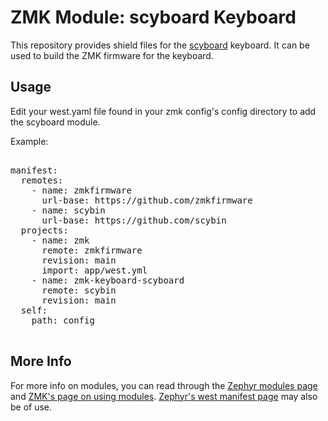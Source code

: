# ZMK Module: scyboard Keyboard

This repository provides shield files for the [scyboard](https://github.com/Scybin/scyboard) keyboard. It can be used to build the ZMK firmware for the keyboard.

## Usage

Edit your west.yaml file found in your zmk config's config directory to add the scyboard module.

Example:

<pre>

manifest:
  remotes:
    - name: zmkfirmware
      url-base: https://github.com/zmkfirmware
    - name: scybin
      url-base: https://github.com/scybin
  projects:
    - name: zmk
      remote: zmkfirmware
      revision: main
      import: app/west.yml
    - name: zmk-keyboard-scyboard
      remote: scybin
      revision: main
  self:
    path: config

</pre>

## More Info

For more info on modules, you can read through the [Zephyr modules page](https://docs.zephyrproject.org/3.5.0/develop/modules.html) and [ZMK's page on using modules](https://zmk.dev/docs/features/modules). [Zephyr's west manifest page](https://docs.zephyrproject.org/3.5.0/develop/west/manifest.html#west-manifests) may also be of use.
